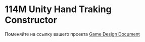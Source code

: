 #  114M Unity Hand Traking Constructor

Поменяйте на ссылку вашего проекта
[Game Design Document](https://docs.google.com/document/d/1y5Nlnzj0M82ho6kKdSpSlljU456Cw_-B0VE8LFTnHjk/edit#)

